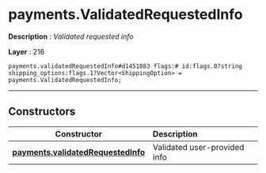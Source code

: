 # payments.ValidatedRequestedInfo

**Description** : *Validated requested info*

**Layer** : 216

```tl
payments.validatedRequestedInfo#d1451883 flags:# id:flags.0?string shipping_options:flags.1?Vector<ShippingOption> = payments.ValidatedRequestedInfo;
```

---

## Constructors

| Constructor | Description |
| :---: | :--- |
| [**payments.validatedRequestedInfo**](constructor/payments.validatedRequestedInfo) | Validated user-provided info |